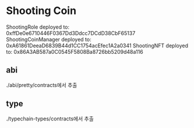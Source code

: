 # Shooting Coin

ShootingRole deployed to: 0xffDe0e6710446F0367Dd3Ddcc7DCdD38CbF65137
ShootingCoinManager deployed to: 0xA61861DeeaD6839B44d1CC1754acEfec1A2a0341
ShootingNFT deployed to: 0x86A3AB587a0C0545F5808Ba8726bb5209d48a116

## abi

./abi/pretty/contracts에서 추출

## type

./typechain-types/contracts에서 추출
